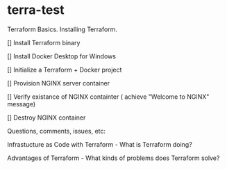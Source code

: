 # terra-test
Terraform Basics. Installing Terraform.

[] Install Terraform binary

[] Install Docker Desktop for Windows

[] Initialize a Terraform + Docker project

[] Provision NGINX server container

[] Verify existance of NGINX containter ( achieve "Welcome to NGINX" message)

[] Destroy NGINX container

Questions, comments, issues, etc:

Infrastucture as Code with Terraform - What is Terraform doing?

Advantages of Terraform - What kinds of problems does Terraform solve?
